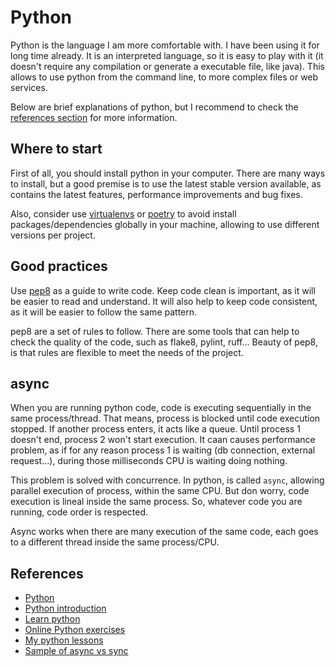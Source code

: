 # Python

Python is the language I am more comfortable with. I have been using it for long
time already. It is an interpreted language, so it is easy to play with it (it
doesn't require any compilation or generate a executable file, like java). This
allows to use python from the command line, to more complex files or web
services.

Below are brief explanations of python, but I recommend to check the
[references section](#references) for more information.

## Where to start

First of all, you should install python in your computer. There are many ways to
install, but a good premise is to use the latest stable version available, as
contains the latest features, performance improvements and bug fixes.

Also, consider use [virtualenvs](./virtualenvs.md) or
[poetry](./virtualenvs.md#poetry) to avoid install packages/dependencies globally
in your machine, allowing to use different versions per project.

## Good practices

Use [pep8](https://www.python.org/dev/peps/pep-0008/) as a guide to write code.
Keep code clean is important, as it will be easier to read and understand. It
will also help to keep code consistent, as it will be easier to follow the same
pattern.

pep8 are a set of rules to follow. There are some tools that can help to check
the quality of the code, such as flake8, pylint, ruff... Beauty of pep8, is that
rules are flexible to meet the needs of the project.

## async

When you are running python code, code is executing sequentially in the same
process/thread. That means, process is blocked until code execution stopped. If
another process enters, it acts like a queue. Until process 1 doesn't end,
process 2 won't start execution. It caan causes performance problem, as if for
any reason process 1 is waiting (db connection, external request...), during
those milliseconds CPU is waiting doing nothing.

This problem is solved with concurrence. In python, is called `async`, allowing
parallel execution of process, within the same CPU. But don worry, code
execution is lineal inside the same process. So, whatever code you are running,
code order is respected.

Async works when there are many execution of the same code, each goes to a
different thread inside the same process/CPU.

## References

- [Python](https://www.python.org/)
- [Python introduction](https://www.udacity.com/course/introduction-to-python--ud1110)
- [Learn python](https://learnxinyminutes.com/docs/python/)
- [Online Python exercises](https://www.hackerrank.com/domains/python)
- [My python lessons](https://github.com/McLargo/python-lessons)
- [Sample of async vs sync](https://realpython.com/async-io-python/#the-asyncio-package-and-asyncawait)
